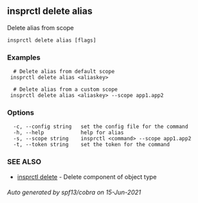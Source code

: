 ## insprctl delete alias

Delete alias from scope

```
insprctl delete alias [flags]
```

### Examples

```
  # Delete alias from default scope
 insprctl delete alias <aliaskey>

  # Delete alias from a custom scope
 insprctl delete alias <aliaskey> --scope app1.app2

```

### Options

```
  -c, --config string   set the config file for the command
  -h, --help            help for alias
  -s, --scope string    insprctl <command> --scope app1.app2
  -t, --token string    set the token for the command
```

### SEE ALSO

* [insprctl delete](insprctl_delete.md)	 - Delete component of object type

###### Auto generated by spf13/cobra on 15-Jun-2021
